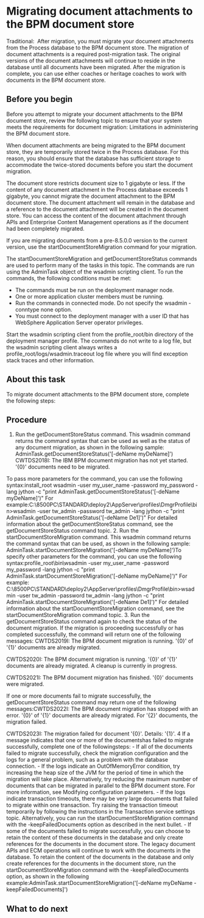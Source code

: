 # Migrating document attachments to the BPM document store

Traditional: 
 After migration, you
must migrate your document attachments from the Process database to the BPM document store. The migration of document attachments is a required
post-migration task. The original versions of the document attachments will continue to reside in
the database until all documents have been migrated. After the migration is complete, you can use
either coaches or heritage coaches to work with documents in the BPM document store.

## Before you begin

Before you attempt to migrate your document attachments
to the BPM document store,
review the following topic to ensure that your system meets the requirements
for document migration: Limitations in administering the BPM document store.

When document attachments are being migrated to the BPM document store, they are temporarily stored twice in the
Process database. For this reason, you should ensure that the database has sufficient storage to
accommodate the twice-stored documents before you start the document migration.

The document store restricts document size to 1 gigabyte or less. If the content of any document
attachment in the Process database exceeds 1 gigabyte, you cannot migrate the document attachment to
the BPM document store. The document attachment will
remain in the database and a reference to the document attachment will be created in the document
store. You can access the content of the document attachment through APIs and Enterprise Content
Management operations as if the document had been completely migrated.

If you
are migrating documents from a pre-8.5.0.0 version to the current
version, use the startDocumentStoreMigration command
for your migration.

The startDocumentStoreMigration and getDocumentStoreStatus commands
are used to perform many of the tasks in this topic. The commands
are run using the AdminTask object of the wsadmin scripting client.
To run the commands, the following conditions must be met:

- The commands must be run on the deployment manager node.
- One or more application cluster members must be running.
- Run the commands in connected mode. Do not specify the wsadmin
-conntype none option.
- You must connect to the deployment manager with a user ID that
has WebSphere Application Server operator privileges.

Start the wsadmin scripting client from the
profile\_root/bin directory of the deployment manager
profile. The commands do not write to a log file, but the wsadmin scripting client always writes a
profile\_root/logs/wsadmin.traceout log file where you will
find exception stack traces and other information.

## About this task

To migrate document attachments to the BPM document store, complete
the following steps:

## Procedure

1. Run the getDocumentStoreStatus command.
This wsadmin command returns the command syntax that can be used as
well as the status of any document migration, as shown in the following
sample: 
AdminTask.getDocumentStoreStatus('[-deName myDeName]')
CWTDS2018I: The IBM BPM document migration has not yet started. '{0}' documents need to be migrated.

To pass more parameters for the command, you can use the following
syntax:install\_root wsadmin -user my\_user\_name -password my\_password -lang jython -c "print AdminTask.getDocumentStoreStatus('[-deName myDeName]')"
For
example:C:\8500PC\STANDARD\deploy2\AppServer\profiles\DmgrProfile\bin>wsadmin -user tw\_admin -password tw\_admin -lang jython -c "print AdminTask.getDocumentStoreStatus('[-deName De1]')"
For detailed information about the getDocumentStoreStatus command, see the
getDocumentStoreStatus command topic.
2. Run the startDocumentStoreMigration command.
This wsadmin command returns the command syntax that can be used,
as shown in the following sample: 
AdminTask.startDocumentStoreMigration('[-deName myDeName]')To specify other parameters for the command, you can use the following
syntax:profile\_root\bin\wsadmin -user my\_user\_name -password my\_password -lang jython -c "print AdminTask.startDocumentStoreMigration('[-deName myDeName]')"
For example:
C:\8500PC\STANDARD\deploy2\AppServer\profiles\DmgrProfile\bin>wsadmin -user tw\_admin -password tw\_admin -lang jython -c "print AdminTask.startDocumentStoreMigration('[-deName De1]')"
For detailed information about the startDocumentStoreMigration command, see the
startDocumentStoreMigration command topic.
3. Run the getDocumentStoreStatus command
again to check the status of the document migration. If the migration
is proceeding successfully or has completed successfully, the command
will return one of the following messages: 
CWTDS2019I: The BPM document migration is running. '{0}' of '{1}' documents are already migrated.

CWTDS2020I: The BPM document migration is running. '{0}' of '{1}' documents are already migrated. A cleanup is currently in progress.

CWTDS2021I: The BPM document migration has finished. '{0}' documents were migrated.

If one or more documents fail to migrate successfully, the
getDocumentStoreStatus command may return one of the following
messages:CWTDS2022I: The BPM document migration has stopped with an error. '{0}' of '{1}' documents are already migrated. For '{2}' documents, the migration failed.

CWTDS2023I: The migration failed for document '{0}'. Details: '{1}'.
4 If a message indicates that one or more of the documentshas failed to migrate successfully, complete one of the followingsteps:
    - If all of the documents failed to migrate successfully, check the migration configuration
and the logs for a general problem, such as a problem with the database connection.
    - If the logs indicate an OutOfMemoryError condition, try increasing
the heap size of the JVM for the period of time in which the migration
will take place. Alternatively, try reducing the maximum number of
documents that can be migrated in parallel to the BPM document store. For
more information, see Modifying configuration parameters.
    - If the logs indicate transaction timeouts, there may be very large documents that failed to
migrate within one transaction. Try raising the transaction timeout temporarily by following the
instructions in the Transaction service settings topic. Alternatively, you can run the
startDocumentStoreMigration command with the
-keepFailedDocuments option as described in the next bullet.
    - If some of the documents failed to migrate successfully, you can choose to retain the
content of these documents in the database and only create references for the documents in the
document store. The legacy document APIs and ECM operations will continue to work with the documents
in the database. To retain the content of the documents in the database and only create references
for the documents in the document store, run the startDocumentStoreMigration
command with the -keepFailedDocuments option, as shown in the following
example:AdminTask.startDocumentStoreMigration('[-deName myDeName -keepFailedDocuments]')

## What to do next
